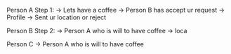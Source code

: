Person A
	Step 1: -> Lets have a coffee
	-> Person B has accept ur request -> Profile 
	-> Sent ur location or reject

	

Person B
	Step 2: -> Person A who is will to have coffee
	-> loca	
	
Person C
	-> Person A who is will to have coffee